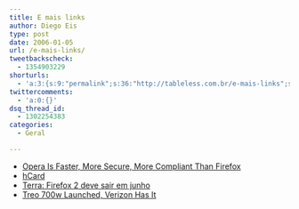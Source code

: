 ```yaml
---
title: E mais links
author: Diego Eis
type: post
date: 2006-01-05
url: /e-mais-links/
tweetbackscheck:
  - 1354903229
shorturls:
  - 'a:3:{s:9:"permalink";s:36:"http://tableless.com.br/e-mais-links";s:7:"tinyurl";s:26:"http://tinyurl.com/3faom3x";s:4:"isgd";s:19:"http://is.gd/t1gcFw";}'
twittercomments:
  - 'a:0:{}'
dsq_thread_id:
  - 1302254383
categories:
  - Geral

---
```

  * [Opera Is Faster, More Secure, More Compliant Than Firefox][1]
  * [hCard][2]
  * [Terra: Firefox 2 deve sair em junho][3]
  * [Treo 700w Launched, Verizon Has It][4]

 [1]: http://www.osnews.com/story.php?news_id=13175
 [2]: http://rockgrafia.com/rs/artigo/hcard/
 [3]: http://br-linux.org/linux/node/2532
 [4]: http://us.gizmodo.com/gadgets/cellphones/treo-700w-launched-verizon-has-it-146550.php